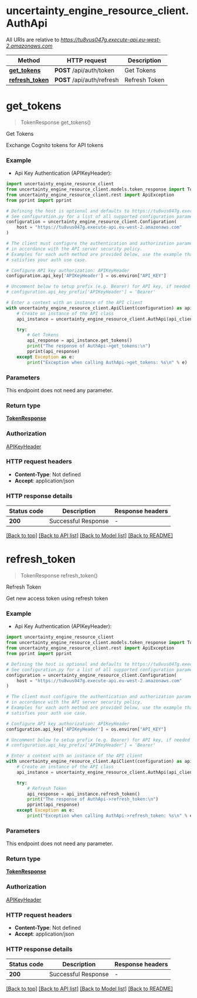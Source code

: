 # uncertainty_engine_resource_client.AuthApi

All URIs are relative to *https://tu8vus047g.execute-api.eu-west-2.amazonaws.com*

Method | HTTP request | Description
------------- | ------------- | -------------
[**get_tokens**](AuthApi.md#get_tokens) | **POST** /api/auth/token | Get Tokens
[**refresh_token**](AuthApi.md#refresh_token) | **POST** /api/auth/refresh | Refresh Token


# **get_tokens**
> TokenResponse get_tokens()

Get Tokens

Exchange Cognito tokens for API tokens

### Example

* Api Key Authentication (APIKeyHeader):

```python
import uncertainty_engine_resource_client
from uncertainty_engine_resource_client.models.token_response import TokenResponse
from uncertainty_engine_resource_client.rest import ApiException
from pprint import pprint

# Defining the host is optional and defaults to https://tu8vus047g.execute-api.eu-west-2.amazonaws.com
# See configuration.py for a list of all supported configuration parameters.
configuration = uncertainty_engine_resource_client.Configuration(
    host = "https://tu8vus047g.execute-api.eu-west-2.amazonaws.com"
)

# The client must configure the authentication and authorization parameters
# in accordance with the API server security policy.
# Examples for each auth method are provided below, use the example that
# satisfies your auth use case.

# Configure API key authorization: APIKeyHeader
configuration.api_key['APIKeyHeader'] = os.environ["API_KEY"]

# Uncomment below to setup prefix (e.g. Bearer) for API key, if needed
# configuration.api_key_prefix['APIKeyHeader'] = 'Bearer'

# Enter a context with an instance of the API client
with uncertainty_engine_resource_client.ApiClient(configuration) as api_client:
    # Create an instance of the API class
    api_instance = uncertainty_engine_resource_client.AuthApi(api_client)

    try:
        # Get Tokens
        api_response = api_instance.get_tokens()
        print("The response of AuthApi->get_tokens:\n")
        pprint(api_response)
    except Exception as e:
        print("Exception when calling AuthApi->get_tokens: %s\n" % e)
```



### Parameters

This endpoint does not need any parameter.

### Return type

[**TokenResponse**](TokenResponse.md)

### Authorization

[APIKeyHeader](../README.md#APIKeyHeader)

### HTTP request headers

 - **Content-Type**: Not defined
 - **Accept**: application/json

### HTTP response details

| Status code | Description | Response headers |
|-------------|-------------|------------------|
**200** | Successful Response |  -  |

[[Back to top]](#) [[Back to API list]](../README.md#documentation-for-api-endpoints) [[Back to Model list]](../README.md#documentation-for-models) [[Back to README]](../README.md)

# **refresh_token**
> TokenResponse refresh_token()

Refresh Token

Get new access token using refresh token

### Example

* Api Key Authentication (APIKeyHeader):

```python
import uncertainty_engine_resource_client
from uncertainty_engine_resource_client.models.token_response import TokenResponse
from uncertainty_engine_resource_client.rest import ApiException
from pprint import pprint

# Defining the host is optional and defaults to https://tu8vus047g.execute-api.eu-west-2.amazonaws.com
# See configuration.py for a list of all supported configuration parameters.
configuration = uncertainty_engine_resource_client.Configuration(
    host = "https://tu8vus047g.execute-api.eu-west-2.amazonaws.com"
)

# The client must configure the authentication and authorization parameters
# in accordance with the API server security policy.
# Examples for each auth method are provided below, use the example that
# satisfies your auth use case.

# Configure API key authorization: APIKeyHeader
configuration.api_key['APIKeyHeader'] = os.environ["API_KEY"]

# Uncomment below to setup prefix (e.g. Bearer) for API key, if needed
# configuration.api_key_prefix['APIKeyHeader'] = 'Bearer'

# Enter a context with an instance of the API client
with uncertainty_engine_resource_client.ApiClient(configuration) as api_client:
    # Create an instance of the API class
    api_instance = uncertainty_engine_resource_client.AuthApi(api_client)

    try:
        # Refresh Token
        api_response = api_instance.refresh_token()
        print("The response of AuthApi->refresh_token:\n")
        pprint(api_response)
    except Exception as e:
        print("Exception when calling AuthApi->refresh_token: %s\n" % e)
```



### Parameters

This endpoint does not need any parameter.

### Return type

[**TokenResponse**](TokenResponse.md)

### Authorization

[APIKeyHeader](../README.md#APIKeyHeader)

### HTTP request headers

 - **Content-Type**: Not defined
 - **Accept**: application/json

### HTTP response details

| Status code | Description | Response headers |
|-------------|-------------|------------------|
**200** | Successful Response |  -  |

[[Back to top]](#) [[Back to API list]](../README.md#documentation-for-api-endpoints) [[Back to Model list]](../README.md#documentation-for-models) [[Back to README]](../README.md)

